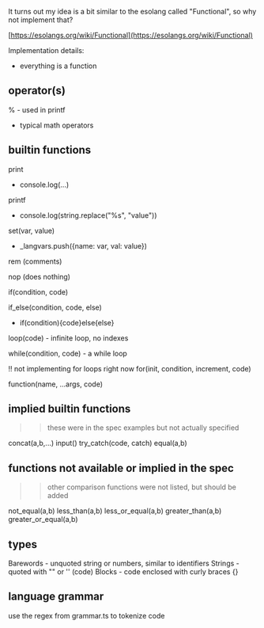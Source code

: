 It turns out my idea is a bit similar to the esolang called "Functional", so why not implement that?

[https://esolangs.org/wiki/Functional](https://esolangs.org/wiki/Functional)

Implementation details:

- everything is a function

## operator(s)

% - used in printf
- typical math operators

## builtin functions

print 
  - console.log(...)

printf
  - console.log(string.replace("%s", "value"))

set(var, value)
  - _langvars.push({name: var, val: value})

rem (comments)

nop (does nothing)

if(condition, code)

if_else(condition, code, else)
  - if(condition){code}else{else}

loop(code) - infinite loop, no indexes

while(condition, code) - a while loop

!! not implementing for loops right now
for(init, condition, increment, code)

function(name, ...args, code)

## implied builtin functions
>> these were in the spec examples but not actually specified

concat(a,b,...)
input()
try_catch(code, catch)
equal(a,b) 

## functions not available or implied in the spec
>> other comparison functions were not listed, but should be added

not_equal(a,b)
less_than(a,b)
less_or_equal(a,b)
greater_than(a,b)
greater_or_equal(a,b)

## types
Barewords - unquoted string or numbers, similar to identifiers
Strings - quoted with "" or ''
(code) Blocks - code enclosed with curly braces {}

## language grammar

use the regex from grammar.ts to tokenize code
